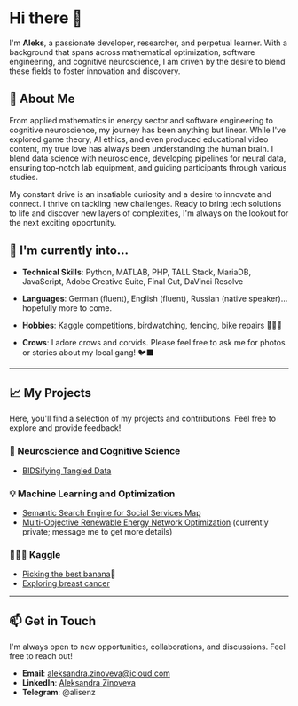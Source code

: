 # Hi there 👋

I'm **Aleks**, a passionate developer, researcher, and perpetual learner. With a background that spans across mathematical optimization, software engineering, and cognitive neuroscience, I am driven by the desire to blend these fields to foster innovation and discovery.

## 🚀 About Me

From applied mathematics in energy sector and software engineering to cognitive neuroscience, my journey has been anything but linear. While I've explored game theory, AI ethics, and even produced educational video content, my true love has always been understanding the human brain. I blend data science with neuroscience, developing pipelines for neural data, ensuring top-notch lab equipment, and guiding participants through various studies.

My constant drive is an insatiable curiosity and a desire to innovate and connect. I thrive on tackling new challenges. Ready to bring tech solutions to life and discover new layers of complexities, I'm always on the lookout for the next exciting opportunity.

## 🌟 I'm currently into...

- **Technical Skills**: Python, MATLAB, PHP, TALL Stack, MariaDB, JavaScript, Adobe Creative Suite, Final Cut, DaVinci Resolve
- **Languages**: German (fluent), English (fluent), Russian (native speaker)... hopefully more to come.
- **Hobbies**: Kaggle competitions, birdwatching, fencing, bike repairs 🚴🏼‍♀️

- **Crows**: I adore crows and corvids. Please feel free to ask me for photos or stories about my local gang! 🐦‍⬛

---

## 📈 My Projects

Here, you'll find a selection of my projects and contributions. Feel free to explore and provide feedback!

### 🧠 Neuroscience and Cognitive Science
- [BIDSifying Tangled Data](https://github.com/azinoveva/memoreeg2bids)

### 💡 Machine Learning and Optimization
- [Semantic Search Engine for Social Services Map](https://github.com/azinoveva/social_ai)
- [Multi-Objective Renewable Energy Network Optimization](https://github.com/azinoveva/mouc_vre) (currently private; message me to get more details)

### 👩🏽‍💻 Kaggle
- [Picking the best banana](https://www.kaggle.com/code/azinoveva/banana-quality-exploratory-ppii)🍌
- [Exploring breast cancer](https://www.kaggle.com/code/azinoveva/wisconsin-breast-cancer-exploratory-ppii)
---

## 📫 Get in Touch

I'm always open to new opportunities, collaborations, and discussions. Feel free to reach out!

- **Email**: [aleksandra.zinoveva@icloud.com](mailto:aleksandra.zinoveva@icloud.com)
- **LinkedIn**: [Aleksandra Zinoveva](https://www.linkedin.com/in/aleksandrazinoveva/)
- **Telegram**: @alisenz
